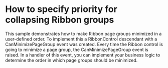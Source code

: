 # How to specify priority for collapsing Ribbon groups


<p>This sample demonstrates how to make Ribbon page groups minimized in a user-defined order. To implement this a RibbonControl descendant with a CanMinimizePageGroup event was created. Every time the Ribbon control is going to minimize a page group, the CanMinimizePageGroup event is raised. In a handler of this event, you can implement your business logic to determine the order in which page groups should be minimized.</p>

<br/>


